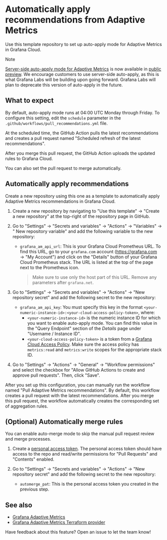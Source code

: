 # Automatically apply recommendations from Adaptive Metrics

Use this template repository to set up auto-apply mode for Adaptive Metrics in Grafana Cloud.

> [!NOTE]
> [Server-side auto-apply mode for Adaptive Metrics](https://grafana.com/docs/grafana-cloud/cost-management-and-billing/adaptive-telemetry/adaptive-metrics/auto-apply/) is now available in [public preview](https://grafana.com/docs/release-life-cycle/). We encourage customers to use server-side auto-apply, as this is what Grafana Labs will be building upon going forward. Grafana Labs will plan to deprecate this version of auto-apply in the future.  

## What to expect

By default, auto-apply mode runs at 04:00 UTC Monday through Friday. To configure this setting, edit the `schedule` parameter in the `.github/workflows/pull_recommendations.yml` file.

At the scheduled time, the GitHub Action pulls the latest recommendations and creates a pull request named "Scheduled refresh of the latest recommendations".

After you merge this pull request, the GitHub Action uploads the updated rules to Grafana Cloud.

You can also set the pull request to merge automatically.

## Automatically apply recommendations

Create a new repository using this one as a template to automatically apply Adaptive Metrics recommendations in Grafana Cloud.

1. Create a new repository by navigating to "Use this template" → "Create a new repository" at the top-right of the repository page in GitHub.

2. Go to "Settings" → "Secrets and variables" → "Actions" → "Variables" → " New repository variable" and add the following variable to the new repository:

    - `grafana_am_api_url`: This is your Grafana Cloud Prometheus URL. To find this URL, go to your `grafana.com` account (https://grafana.com → "My Account") and click on the "Details" button of your Grafana Cloud Prometheus stack.
  The URL is listed at the top of the page next to the Prometheus icon. 
      > Make sure to use only the host part of this URL. Remove any parameters after `grafana.net`.

3. Go to "Settings" → "Secrets and variables" → "Actions" → "New repository secret" and add the following secret to the new repository:

    - `grafana_am_api_key`: You must specify this key in the format `<your-numeric-instance-id>:<your-cloud-access-policy-token>`, where:
      - `<your-numeric-instance-id>` is the numeric instance ID for which you want to enable auto-apply mode. You can find this value in the "Query Endpoint" section of the *Details* page under "Username / Instance ID".
      - `<your-cloud-access-policy-token>` is a token from a [Grafana Cloud Access Policy](https://grafana.com/docs/grafana-cloud/account-management/authentication-and-permissions/access-policies/). Make sure the access policy has `metrics:read` and `metrics:write` scopes for the appropriate stack ID.

4. Go to "Settings" → "Actions" → "General" → "Workflow permissions" and select the checkbox for "Allow GitHub Actions to create and approve pull requests". Then, click "Save".

After you set up this configuration, you can manually run the workflow named "Pull Adaptive Metrics recommendations".
By default, this workflow creates a pull request with the latest recommendations.
After you merge this pull request, the workflow automatically creates the corresponding set of aggregation rules.

## (Optional) Automatically merge rules

You can enable auto-merge mode to skip the manual pull request review and merge processes.

1. Create a [personal access token](https://docs.github.com/en/authentication/keeping-your-account-and-data-secure/managing-your-personal-access-tokens). The personal access token should have access to the repo and read/write permissions for "Pull Requests" and "Contents" enabled.

2. Go to "Settings" → "Secrets and variables" → "Actions" → "New repository secret" and add the following secret to the new repository:

    - `automerge_pat`: This is the personal access token you created in the previous step.

## See also

- [Grafana Adaptive Metrics](https://grafana.com/docs/grafana-cloud/cost-management-and-billing/reduce-costs/metrics-costs/control-metrics-usage-via-adaptive-metrics/)
- [Grafana Adaptive Metrics Terraform provider](https://registry.terraform.io/providers/grafana/grafana-adaptive-metrics/latest/docs)

Have feedback about this feature? Open an issue to let the team know!
